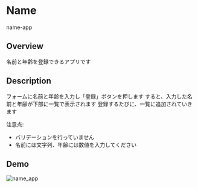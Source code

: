 # Name
name-app

## Overview
名前と年齢を登録できるアプリです

## Description
フォームに名前と年齢を入力し「登録」ボタンを押します
すると、入力した名前と年齢が下部に一覧で表示されます
登録するたびに、一覧に追加されていきます

注意点:
* バリデーションを行っていません
* 名前には文字列、年齢には数値を入力してください

## Demo
![name_app](https://user-images.githubusercontent.com/52843996/63211559-c7238f00-c133-11e9-87f9-5742ad5a4ea6.gif)